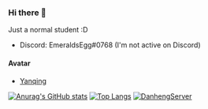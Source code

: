 ### Hi there 👋
Just a normal student :D

- Discord: EmeraldsEgg#0768 (I'm not active on Discord)

#### Avatar
- [Yanqing](https://www.pixiv.net/artworks/105733739)

[![Anurag's GitHub stats](https://github-readme-stats.vercel.app/api?username=StopWuyu&count_private=true&theme=dark&show_icons=true)](https://github.com/anuraghazra/github-readme-stats)
[![Top Langs](https://github-readme-stats.vercel.app/api/top-langs/?username=StopWuyu&count_private=true&theme=dark&layout=compact)](https://github.com/anuraghazra/github-readme-stats)
[![DanhengServer](https://github-readme-stats.vercel.app/api/pin/?username=EggLinks&repo=DanhengServer-Public&theme=dark&show_owner=true)](https://github.com/EggLinks/DanhengServer-Public)
